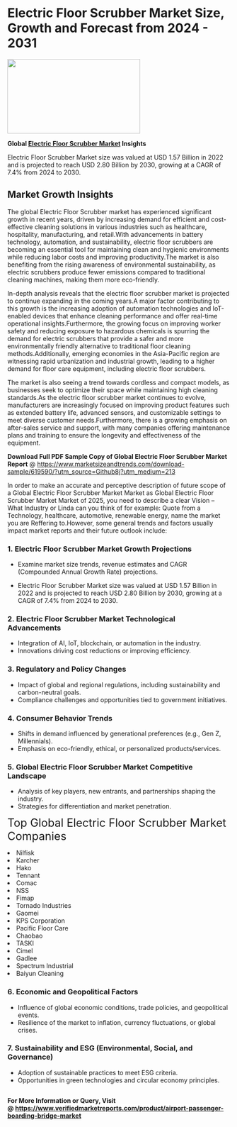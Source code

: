 <H1>Electric Floor Scrubber Market Size, Growth and Forecast from 2024 - 2031</H1><img class="aligncenter size-medium wp-image-584254" src="https://thirdeyenews.in/wp-content/uploads/2024/09/Global-Market-Research-300x168.jpeg" alt="" width="300" height="168" /><p><strong>Global&nbsp;<a href="https://www.marketsizeandtrends.com/download-sample/619590/?utm_source=Github8j?utm_medium=213">Electric Floor Scrubber Market</a> Insights</strong></p><p>Electric Floor Scrubber Market size was valued at USD 1.57 Billion in 2022 and is projected to reach USD 2.80 Billion by 2030, growing at a CAGR of 7.4% from 2024 to 2030.</p><p><h2>Market Growth Insights</h2> <p>The global Electric Floor Scrubber market has experienced significant growth in recent years, driven by increasing demand for efficient and cost-effective cleaning solutions in various industries such as healthcare, hospitality, manufacturing, and retail.With advancements in battery technology, automation, and sustainability, electric floor scrubbers are becoming an essential tool for maintaining clean and hygienic environments while reducing labor costs and improving productivity.The market is also benefiting from the rising awareness of environmental sustainability, as electric scrubbers produce fewer emissions compared to traditional cleaning machines, making them more eco-friendly.</p> <p>In-depth analysis reveals that the electric floor scrubber market is projected to continue expanding in the coming years.A major factor contributing to this growth is the increasing adoption of automation technologies and IoT-enabled devices that enhance cleaning performance and offer real-time operational insights.Furthermore, the growing focus on improving worker safety and reducing exposure to hazardous chemicals is spurring the demand for electric scrubbers that provide a safer and more environmentally friendly alternative to traditional floor cleaning methods.Additionally, emerging economies in the Asia-Pacific region are witnessing rapid urbanization and industrial growth, leading to a higher demand for floor care equipment, including electric floor scrubbers.</p> <p>The market is also seeing a trend towards cordless and compact models, as businesses seek to optimize their space while maintaining high cleaning standards.As the electric floor scrubber market continues to evolve, manufacturers are increasingly focused on improving product features such as extended battery life, advanced sensors, and customizable settings to meet diverse customer needs.Furthermore, there is a growing emphasis on after-sales service and support, with many companies offering maintenance plans and training to ensure the longevity and effectiveness of the equipment.</p> <p><span class=""><strong>Download Full PDF Sample Copy of Global Electric Floor Scrubber Market Report</strong> @ <a href="https://www.marketsizeandtrends.com/download-sample/619590/?utm_source=Github8j?utm_medium=213" target="_blank">https://www.marketsizeandtrends.com/download-sample/619590/?utm_source=Github8j?utm_medium=213</a></span></p><p>In order to make an accurate and perceptive description of future scope of a Global&nbsp;Electric Floor Scrubber Market Market as Global&nbsp;Electric Floor Scrubber Market Market of 2025, you need to describe a clear Vision &ndash; What Industry or Linda can you think of for example: Quote from a Technology, healthcare, automotive, renewable energy, name the market you are Reffering to.However, some general trends and factors usually impact market reports and their future outlook include:</p><h3>1.&nbsp;<strong>Electric Floor Scrubber Market Growth Projections</strong></h3><ul><li>Examine market size trends, revenue estimates and CAGR (Compounded Annual Growth Rate) projections.</li><li><p>Electric Floor Scrubber Market size was valued at USD 1.57 Billion in 2022 and is projected to reach USD 2.80 Billion by 2030, growing at a CAGR of 7.4% from 2024 to 2030.</p></li></ul><h3>2.&nbsp;<strong>Electric Floor Scrubber Market Technological Advancements</strong></h3><ul><li>Integration of AI, IoT, blockchain, or automation in the industry.</li><li>Innovations driving cost reductions or improving efficiency.</li></ul><h3>3.&nbsp;<strong>Regulatory and Policy Changes</strong></h3><ul><li>Impact of global and regional regulations, including sustainability and carbon-neutral goals.</li><li>Compliance challenges and opportunities tied to government initiatives.</li></ul><h3>4.&nbsp;<strong>Consumer Behavior Trends</strong></h3><ul><li>Shifts in demand influenced by generational preferences (e.g., Gen Z, Millennials).</li><li>Emphasis on eco-friendly, ethical, or personalized products/services.</li></ul><h3>5.&nbsp;<strong>Global Electric Floor Scrubber Market Competitive Landscape</strong></h3><ul><li>Analysis of key players, new entrants, and partnerships shaping the industry.</li><li>Strategies for differentiation and market penetration.</li></ul><p data-pm-slice="1 1 []"><span style="color: inherit; font-family: inherit; font-size: 25px;">Top Global Electric Floor Scrubber Market Companies</span></p><div class="" data-test-id=""><p><li>Nilfisk</li><li> Karcher</li><li> Hako</li><li> Tennant</li><li> Comac</li><li> NSS</li><li> Fimap</li><li> Tornado Industries</li><li> Gaomei</li><li> KPS Corporation</li><li> Pacific Floor Care</li><li> Chaobao</li><li> TASKI</li><li> Cimel</li><li> Gadlee</li><li> Spectrum Industrial</li><li> Baiyun Cleaning</li></p></div><h3>6.&nbsp;<strong>Economic and Geopolitical Factors</strong></h3><ul><li>Influence of global economic conditions, trade policies, and geopolitical events.</li><li>Resilience of the market to inflation, currency fluctuations, or global crises.</li></ul><h3>7.&nbsp;<strong>Sustainability and ESG (Environmental, Social, and Governance)</strong></h3><ul><li>Adoption of sustainable practices to meet ESG criteria.</li><li>Opportunities in green technologies and circular economy principles.</li></ul><h2><strong style="font-size: 14px;">For More Information or Query, Visit @&nbsp;</strong><a style="background-color: #ffffff; font-size: 14px;" href="https://www.marketsizeandtrends.com/report/electric-floor-scrubber-market/" target="_blank">https://www.verifiedmarketreports.com/product/airport-passenger-boarding-bridge-market</a></h2>